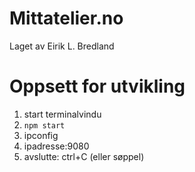 # Mittatelier.no

Laget av Eirik L. Bredland

# Oppsett for utvikling

1. start terminalvindu
2. `npm start`
3. ipconfig
4. ipadresse:9080
5. avslutte: ctrl+C (eller søppel)
